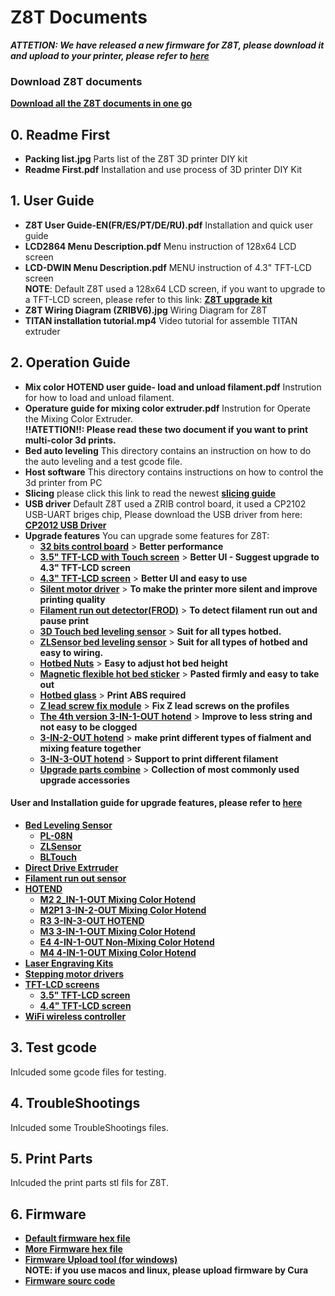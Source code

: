 # Z8T Documents
***ATTETION: We have released a new firmware for Z8T, please download it and upload to your printer, please refer to [here](https://github.com/ZONESTAR3D/Firmware/tree/master/Z8/Z8T/ZRIBV6(default)/Firmware/V2.0.0/LCD12864)***
### Download Z8T documents
[**Download all the Z8T documents in one go**](https://downgit.github.io/#/home?url=https:%2F%2Fgithub.com%2FZONESTAR3D%2FZ9%2Ftree%2Fmain%2FZ8T)     
## 0. Readme First
- **Packing list.jpg** Parts list of the Z8T 3D printer DIY kit    
- **Readme First.pdf** Installation and use process of 3D printer DIY Kit  
## 1. User Guide
- **Z8T User Guide-EN(FR/ES/PT/DE/RU).pdf**  Installation and quick user guide  
- **LCD2864 Menu Description.pdf** Menu instruction of 128x64 LCD screen    
- **LCD-DWIN Menu Description.pdf** MENU instruction of 4.3" TFT-LCD screen   
**NOTE**: Default Z8T used a 128x64 LCD screen, if you want to upgrade to a TFT-LCD screen, please refer to this link: [**Z8T upgrade kit**](https://www.aliexpress.com/item/1005002019863241.html)   
- **Z8T Wiring Diagram (ZRIBV6).jpg**  Wiring Diagram for Z8T  
- **TITAN installation tutorial.mp4**  Video tutorial for assemble TITAN extruder  
## 2. Operation Guide 
- **Mix color HOTEND user guide- load and unload filament.pdf** Instrution for how to load and unload filament.  
- **Operature guide for mixing color extruder.pdf**  Instrution for Operate the Mixing Color Extruder.   
**!!ATETTION!!: Please read these two document if you want to print multi-color 3d prints.**  
- **Bed auto leveling** This directory contains an instruction on how to do the auto leveling and a test gcode file.    
- **Host software** This directory contains instructions on how to control the 3d printer from PC  
- **Slicing** please click this link to read the newest [**slicing guide**](https://github.com/ZONESTAR3D/Slicing-Guide)  
- **USB driver** Default Z8T used a ZRIB control board, it used a CP2102 USB-UART briges chip, Please download the USB driver from here:
[**CP2012 USB Driver**](https://www.silabs.com/interface/usb-bridges/classic/device.cp2102)   
- **Upgrade features** You can upgrade some features for Z8T:
  - [**32 bits control board**](https://www.aliexpress.com/item/1005001300737027.html) > **Better performance**   
  - [**3.5" TFT-LCD with Touch screen**](https://www.aliexpress.com/item/1005001314076252.html) > **Better UI - Suggest upgrade to 4.3" TFT-LCD screen**
  - [**4.3" TFT-LCD screen**](https://www.aliexpress.com/item/1005002378065646.html) > **Better UI and easy to use**
  - [**Silent motor driver**](https://www.aliexpress.com/item/4000596369015.html) > **To make the printer more silent and improve printing quality**
  - [**Filament run out detector(FROD)**](https://www.aliexpress.com/item/4001309957376.html)  > **To detect filament run out and pause print**
  - [**3D Touch bed leveling sensor**](https://www.aliexpress.com/item/1005001464420529.html) > **Suit for all types hotbed.**
  - [**ZLSensor bed leveling sensor**](https://www.aliexpress.com/item/1005002865311470.html) > **Suit for all types of hotbed and easy to wiring.**
  - [**Hotbed Nuts**](https://www.aliexpress.com/item/4000726717520.html) > **Easy to adjust hot bed height** 
  - [**Magnetic flexible hot bed sticker**](https://www.aliexpress.com/item/4000793898821.html)  > **Pasted firmly and easy to take out**
  - [**Hotbed glass**](https://www.aliexpress.com/item/4001317243160.html) > **Print ABS required**       
  - [**Z lead screw fix module**](https://www.aliexpress.com/item/1005002401708373.html) > **Fix Z lead screws on the profiles**
  - [**The 4th version 3-IN-1-OUT hotend**](https://www.aliexpress.com/item/1005001635908007.html) > **Improve to less string and not easy to be clogged**  
  - [**3-IN-2-OUT hotend**](https://www.aliexpress.com/item/1005001275429959.html) > **make print different types of fialment and mixing feature together**  
  - [**3-IN-3-OUT hotend**](https://www.aliexpress.com/item/1005001275429959.html)  > **Support to print different filament**          
  - [**Upgrade parts combine**](https://www.aliexpress.com/item/1005002019863241.html)  > **Collection of most commonly used upgrade accessories**   
#### User and Installation guide for upgrade features, please refer to [here](https://github.com/ZONESTAR3D/Upgrade-kit-guide)  
- [**Bed Leveling Sensor**](https://github.com/ZONESTAR3D/Upgrade-kit-guide/tree/main/Bed%20Leveling%20Sensor)
	- [**PL-08N**](https://github.com/ZONESTAR3D/Upgrade-kit-guide/tree/main/Bed%20Leveling%20Sensor/Proximity%20Sensor%20(PL-08N))
	- [**ZLSensor**](https://github.com/ZONESTAR3D/Upgrade-kit-guide/tree/main/Bed%20Leveling%20Sensor/ZL-Sensor)
	- [**BLTouch**](https://github.com/ZONESTAR3D/Upgrade-kit-guide/tree/main/Bed%20Leveling%20Sensor/BLtouch(3D%20Touch))
- [**Direct Drive Extrruder**](https://github.com/ZONESTAR3D/Upgrade-kit-guide/tree/main/Direct%20Drive%20Extrruder)
- [**Filament run out sensor**](https://github.com/ZONESTAR3D/Upgrade-kit-guide/tree/main/FROD)
- [**HOTEND**](https://github.com/ZONESTAR3D/Upgrade-kit-guide/tree/main/HOTEND)
	- [**M2 2_IN-1-OUT Mixing Color Hotend**](https://github.com/ZONESTAR3D/Upgrade-kit-guide/tree/main/HOTEND/M2%202_IN-1-OUT%20Mixing%20Color%20Hotend)
	- [**M2P1 3-IN-2-OUT Mixing Color Hotend**](https://github.com/ZONESTAR3D/Upgrade-kit-guide/tree/main/HOTEND/M2P1%20%203-IN-2-OUT%20Mixing%20Color%20Hotend)
	- [**R3 3-IN-3-OUT HOTEND**](https://github.com/ZONESTAR3D/Upgrade-kit-guide/tree/main/HOTEND/R3%203-IN-3-OUT%20HOTEND)
	- [**M3 3-IN-1-OUT Mixing Color Hotend**](https://github.com/ZONESTAR3D/Upgrade-kit-guide/tree/main/HOTEND/M3%20%203-IN-1-OUT%20Mixing%20Color%20Hotend)
	- [**E4 4-IN-1-OUT Non-Mixing Color Hotend**](https://github.com/ZONESTAR3D/Upgrade-kit-guide/tree/main/HOTEND/E4%204-IN-1-OUT%20Non-Mixing%20Color%20Hotend)
	- [**M4 4-IN-1-OUT Mixing Color Hotend**](https://github.com/ZONESTAR3D/Upgrade-kit-guide/tree/main/HOTEND/M4%20%204-IN-1-OUT%20Mixing%20Color%20Hotend)	
- [**Laser Engraving Kits**](https://github.com/ZONESTAR3D/Upgrade-kit-guide/tree/main/Laser%20Engraving)
- [**Stepping motor drivers**](https://github.com/ZONESTAR3D/Upgrade-kit-guide/tree/main/Motor%20Drive%20Module)
- [**TFT-LCD screens**](https://github.com/ZONESTAR3D/Upgrade-kit-guide/tree/main/TFT-LCD)
	- [**3.5" TFT-LCD screen**](https://github.com/ZONESTAR3D/Upgrade-kit-guide/tree/main/TFT-LCD/TFTLCD35-MK)
	- [**4.4" TFT-LCD screen**](https://github.com/ZONESTAR3D/Upgrade-kit-guide/tree/main/TFT-LCD/LCD-DWIN)  
- [**WiFi wireless controller**](https://github.com/ZONESTAR3D/Upgrade-kit-guide/tree/main/WiFi)  
## 3. Test gcode
Inlcuded some gcode files for testing.  
## 4. TroubleShootings
Inlcuded some TroubleShootings files. 
## 5. Print Parts
Inlcuded the print parts stl fils for Z8T.
## 6. Firmware 
- [**Default firmware hex file**](https://github.com/ZONESTAR3D/Firmware/tree/master/Z8/Z8T/ZRIBV6(default)/Firmware/V2.0.0/LCD12864)     
- [**More Firmware hex file**](https://github.com/ZONESTAR3D/Firmware/tree/master/Z8/Z8T)  
- [**Firmware Upload tool (for windows)**](https://github.com/ZONESTAR3D/Firmware/tree/master/Firmware%20Upload%20tools%20for%20ZRIB%20and%20ZMIB)   
**NOTE: if you use macos and linux, please upload firmware by Cura**   
- [**Firmware sourc code**](https://github.com/ZONESTAR3D/source-code-for-3d-printer)

   